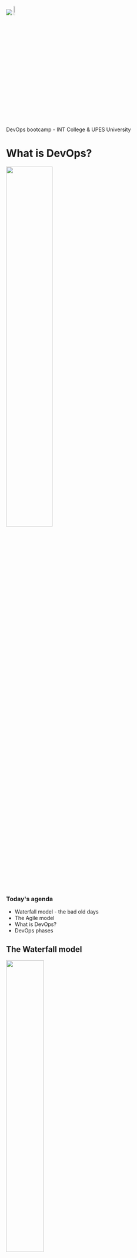 [comment]: # (mdslides presentation.md --include media)

[comment]: # (THEME = white)
[comment]: # (CODE_THEME = base16/zenburn)
[comment]: # (The list of themes is at https://revealjs.com/themes/)
[comment]: # (The list of code themes is at https://highlightjs.org/)

[comment]: # (controls: true)
[comment]: # (keyboard: true)
[comment]: # (markdown: { smartypants: true })
[comment]: # (hash: false)
[comment]: # (respondToHashChanges: false)
[comment]: # (width: 1500)
[comment]: # (height: 1000)

![](media/upes.png)   <img src="media/int.png" width="8%">


DevOps bootcamp - INT College & UPES University

# What is DevOps?

<img src="media/devops1.png" width="50%">

[comment]: # (!!!)

### Today's agenda

- Waterfall model - the bad old days
- The Agile model
- What is DevOps?
- DevOps phases

[comment]: # (!!!)

## The Waterfall model

<img src="media/Waterfall_model.png" width="45%">

- The traditional software development approach
- Consists of distinct phases
- Linear - each phase must be completed before proceeding to the next

[comment]: # (!!!)

## The Waterfall model


<div style="font-size:20rem;width:100%;text-align:center;">👨‍💼</div>

The product owner

[comment]: # (!!!)

## The Waterfall model


<div style="font-size:20rem;width:100%;text-align:center;">👨‍💻</div>

The developer

[comment]: # (!!!)

## The Waterfall model


<div style="font-size:20rem;width:100%;text-align:center;">👨‍💻 &nbsp &nbsp &nbsp &nbsp 👨‍💼 </div>

⬅️ Product owner specify requirements to the developer

[comment]: # (!!! data-auto-animate)

## The Waterfall model

<div style="font-size:20rem;width:100%;text-align:center;">👨‍💻</div>

The developer design, develop and test the product


[comment]: # (!!! data-auto-animate)

## The Waterfall model

<div style="font-size:10rem;width:100%;text-align:center;">🕒</div>

Six months later...

[comment]: # (!!! data-auto-animate)

## The Waterfall model

<div style="font-size:20rem;width:100%;text-align:center;">👨‍💻 &nbsp &nbsp &nbsp &nbsp 👨‍💼 </div>

The product is delivered ➡️

A one-off event, delivery ceremony 🎉


[comment]: # (!!! data-auto-animate)

## The Waterfall model

<div style="font-size:20rem;width:100%;text-align:center;">👨‍💼 </div>

The product owner is not satisfied with the product 😞

- The product may not be relevant in the market - the requirements miss end-user needs
- The product owner was not involved during the development
- Some features require modifications
- New functionalities are required

⬅️ Specify list changes to the developer

[comment]: # (!!! data-auto-animate)

## The Waterfall model

<div style="font-size:20rem;width:100%;text-align:center;">👨‍💻 &nbsp &nbsp &nbsp &nbsp 👨‍💼 </div>

The developer **re-design**, develop and test again

[comment]: # (!!! data-auto-animate)

## The Waterfall model

<div style="font-size:10rem;width:100%;text-align:center;">🕒</div>

4 months later...

[comment]: # (!!! data-auto-animate)

## The Waterfall model

<div style="font-size:20rem;width:100%;text-align:center;">👨‍💻 &nbsp &nbsp &nbsp &nbsp 👨‍💼 </div>

Another version of the product is delivered ➡️


[comment]: # (!!! data-auto-animate)

## The Waterfall model

#### Organizations soon came to realize

- Product requirements cannot be understood at once
- It's very expensive to make changes only after the product was delivered
- Not like traditional industries (e.g. cars), software development and delivery is an iterative process


[comment]: # (!!! data-auto-animate)

## The Agile model

<img src="media/agile.png" width="85%">

[comment]: # (!!! data-auto-animate)

## The Agile model

[Agile](https://agilemanifesto.org/) model is an iterative and flexible software development approach that emphasizes collaboration, adaptability, and delivering working software in short iterations.

It allows for continuous feedback from end users and stakeholders, enabling quick adjustments and improvements throughout the development process.

[comment]: # (!!! data-auto-animate)

## The Agile model

<div style="font-size:20rem;width:100%;text-align:center;">👨‍💻 &nbsp &nbsp &nbsp &nbsp 👨‍💼 </div>

⬅️ Product owner specify requirements

[comment]: # (!!! data-auto-animate)

## The Agile model

<div style="font-size:10rem;width:100%;text-align:center;">🕒</div>

The developer works on a small subset of requirements that can be delivered within a **rigid** timeframe called **sprint**, usually spans over 2-4 weeks.

2-3 weeks later...

[comment]: # (!!! data-auto-animate)


## The Agile model

<div style="font-size:20rem;width:100%;text-align:center;">👨‍💻 &nbsp &nbsp &nbsp &nbsp 👨‍💼 </div>

The developer **deploys** his work to production systems ➡️

And immediately gets feedbacks from the product owners and end-users

[comment]: # (!!! data-auto-animate)

## The Agile model

The entire process of software development is broken into small **sprints**, while each sprint (potentially) ends with **deliverables**

<img src="media/agile.png" width="70%">

[comment]: # (!!! data-auto-animate)

## The Agile model

Agile addresses the gap between development to product teams

<img src="media/agile2.png" width="50%">


[comment]: # (!!! data-auto-animate)

## The Operations team

Let's introduce another team player:

<div style="font-size:20rem;width:100%;text-align:center;">👩🏾‍💻</div>

**Operations and infrastructure admin (IT)**

Operations team is responsible to deploy the developer's code to production systems

[comment]: # (!!! data-auto-animate)

## The Operations team challenges

<img src="media/agile3.png" width="80%">

- Small pieces of code are frequently deployed to production systems 
- Operations team release a new product version every week, day, **hour**!
- Challenges in coordinating and integrating deployments

[comment]: # (!!! data-auto-animate)

## DevOps introduced

While Agile addresses the gap between **development** and **product** teams,
it creates new challenges between **development** and **operations** teams

<img src="media/agile4.png" width="80%">

[comment]: # (!!! data-auto-animate)

## DevOps introduced

**DevOps** (development and operations) is a set of methodologies evolved from the Agile development model, aimed to address the gap between development and operations teams.   

<img src="media/agile5.png" width="80%">

[comment]: # (!!! data-auto-animate)

## DevOps Toolchains

<img src="media/devops1.png" width="45%">

A [DevOps toolchain](https://en.wikipedia.org/wiki/DevOps_toolchain) is a set or combination of tools that aid in the delivery, development, and management of software applications throughout the systems development life cycle, as coordinated by an organisation that uses DevOps practices.

[comment]: # (!!! data-auto-animate)

## DevOps Phases - plan

<img src="media/devops1.png" width="45%">

<br>

- Release plan, timing and business case
- Production metrics, objects and feedback
- Requirements

[comment]: # (!!! data-auto-animate)

## DevOps Phases - Create

<img src="media/devops1.png" width="45%">
<br>

- Design of the software and configuration
- Coding

[comment]: # (!!! data-auto-animate)

## DevOps Phases - Verify

<img src="media/devops1.png" width="45%">
<br>

- Regression testing
- Security and vulnerability analysis
- Performance
- Configuration testing


[comment]: # (!!! data-auto-animate)

## DevOps Phases - Packaging

<img src="media/devops1.png" width="45%">
<br>

- Build
- Dependencies management
- Release staging and holding

[comment]: # (!!! data-auto-animate)

## DevOps Phases - Release

<img src="media/devops1.png" width="45%">
<br>

- Deploying and promoting applications
- Fallbacks and recovery
- Scheduled/timed releases

[comment]: # (!!! data-auto-animate)

## DevOps Phases - Configure

<img src="media/devops1.png" width="45%">
<br>

- Infrastructure storage, database and network provisioning and configuring
- Cloud resources provision and configuration

[comment]: # (!!! data-auto-animate)


## DevOps Phases - Monitor

<img src="media/devops1.png" width="45%">
<br>

- Performance of IT infrastructure
- End-user response and experience
- Production metrics and statistics
- Alerting and incident management

[comment]: # (!!! data-auto-animate)


# Thanks!


[comment]: # (!!! data-background-color="aquamarine")


